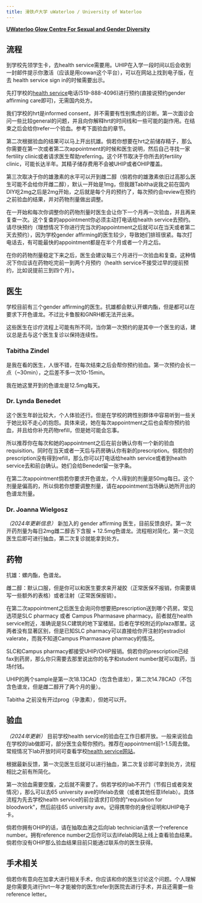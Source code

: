 ```yaml
---
title: 滑铁卢大学 uWaterloo / University of Waterloo
---
```


[**UWaterloo Glow Centre For Sexual and Gender Diversity**](https://linktr.ee/uwglow)

## 流程

到学校先领学生卡，去health service需要用。UHIP在入学一段时间以后会收到一封邮件提示你激活（应该是用cowan这个平台），可以在网站上找到电子版，在去 health service sign in的时候需要出示。

先打学校的[health service](https://uwaterloo.ca/campus-wellness/health-services)电话(519-888-4096)进行预约(直接说预约gender affirming care即可)，无需国内处方。

我们学校的hrt是informed consent，并不需要有性别焦虑的诊断。第一次面诊会问一些比较general的问题，并且向你解释hrt的时间线和一些可能的副作用。在结束之后会给你refer一个验血。参考下面验血的章节。

第二次根据验血的结果可以马上开出抗雄。倘若你想要在hrt之前储存精子，那么你需要在第一次或者第二次appointment的时候和医生说明，然后自己寻找一家fertility clinic或者请求医生帮助referring。这个环节取决于你所去的fertility clinic，可能长达半年。其精子储存费用不会被UHIP或者OHIP覆盖。

第三次取决于你的雄激素的水平可以开到雌二醇（倘若你的雄激素依旧过高那么医生可能不会给你开雌二醇），默认一开始是1mg，但我跟Tabitha说我之前在国内DIY吃2mg之后是2mg开始，之后就是每个月的预约了，每次预约会review在预约之前验血的结果，并对药物剂量做出调整。

在一开始和每次你调整你的药物剂量时医生会让你下一个月再一次验血，并且再来复查一次。这个复查的appointment你必须主动打电话给health service去预约。请尽快预约（理想情况下你进行完当次的appointment之后就可以在当天或者第二天去预约），因为学校gender affirming的医生较少，导致她们排班很紧。每次打电话去，有可能最快的appointment都是在半个月或者一个月之后。

在你的药物剂量稳定下来之后，医生会建议每三个月进行一次验血和复查。这种情况下你应该在药物吃完前一到两个月预约（health service不接受过早的提前预约，比如说提前三到四个月）。

## 医生

学校目前有三个gender affirming的医生。抗雄都会默认开螺内酯，但是都可以在要求下开色谱龙。不过比卡鲁胺和GNRH都无法开出来。

这些医生在诊疗流程上可能有所不同，当你第一次预约的是其中一个医生的话，建议总是去与这个医生复诊以保持连续性。

### Tabitha Zindel

是我在看的医生，人很不错，在每次结束之后会帮你预约验血。第一次预约会长一点（~30min），之后差不多一次10-15min。

我在她这里开到的色谱龙是12.5mg每天。

### Dr. Lynda Benedet

这个医生年龄比较大，个人体验还行。但是在学校的跨性别群体中容易听到一些关于她比较不走心的抱怨。具体来说，她在每次appointment之后也会帮你预约验血，并且给你补充药物refill，但是她可能会忘事。

所以推荐你在每次和她的appointment之后在前台确认你有一个新的验血requisition。同时在当天或者一天后与药房确认你有新的prescription。倘若你的prescription没有得到refill，那么你可以打电话给health service或者到health service去和前台确认。她们会给Benedet留一张字条。

在第二次appointment倘若你要求开色谱龙，个人得到的剂量是50mg每日。这个剂量是偏高的，所以倘若你想要调整剂量，请在appointment当场确认她所开出的色谱龙剂量。

### Dr. Joanna Wielgosz

*（2024年更新信息）* 新加入的 gender affirming 医生，目前反馈良好。第一次开药剂量为每日2mg雌二醇舌下含服 + 12.5mg色谱龙。流程相对简化，第一次见医生后即可进行抽血，第二次复诊就能拿到处方。

## 药物

抗雄：螺内酯，色谱龙。

雌二醇：默认口服，但是你可以和医生要求来开凝胶（正常医保不报销，你需要填写一些额外的表格）或者注射（正常医保报销）。

在第二次appointment之后医生会询问你想要把prescription送到哪个药房。常见选项是SLC pharmacy 或者 Campus Pharmasave pharmacy。前者就在health service附近，准确说是SLC建筑的地下室楼层。后者在学校附近的plaza那里。这两者没有显著区别，但是已知SLC pharmacy可以直接给你开注射的estradiol valerate，而我不知道Campus Pharmasave pharmacy的情况。

SLC和Campus pharmacy都接受UHIP/OHIP报销。倘若你的prescription已经fax到药房，那么你只需要去那里说出你的名字和student number就可以取药，当场付钱。

UHIP的两个sample是第一次18.13CAD（包含色谱龙），第二次14.78CAD（不包含色谱龙，但是雌二醇开了两个月的量）。

Tabitha 之前没有开过prog（孕激素），但她可以开。

## 验血

*（2024年更新）* 目前学校health service的验血在工作日都开放。一般来说验血在学校的lab做即可，部分医生会帮你预约。推荐在appointment前1-1.5周去做。常规情况下lab开放时间可查看学校[health service网站](https://uwaterloo.ca/campus-wellness/health-services)。

根据最新反馈，第一次见医生后就可以进行抽血，第二次复诊即可拿到处方，流程相比之前有所简化。

第一次验血需要空腹，之后就不需要了。倘若学校的lab不开门（节假日或者突发情况），那么可以去65 university ave的lifelab去做（或者其他任意lifelab）。具体流程为先去学校health service的前台请求打印你的"requisition for bloodwork"，然后前往65 university ave。记得携带你的身份证明和UHIP电子卡。

倘若你拥有OHIP的话，请在抽取血液之后向lab technician请求一个reference number。拥有reference number之后你可以去lifelab网站上线上查看验血结果。倘若你没有OHIP那么验血结果目前只能通过联系你的医生获得。

## 手术相关

倘若你有意向在加拿大进行相关手术，你应该和你的医生讨论这个问题。个人理解是你需要先进行hrt一年才能被你的医生refer到医院去进行手术，并且还需要一些reference letter。
